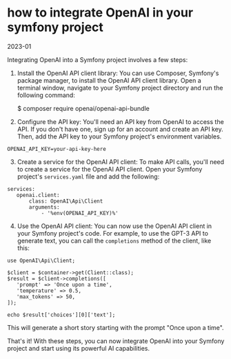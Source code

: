 how to integrate OpenAI in your symfony project
================================================

2023-01

Integrating OpenAI into a Symfony project involves a few steps:

1. Install the OpenAI API client library: You can use Composer, Symfony's package manager, to install the OpenAI API client library. Open a terminal window, navigate to your Symfony project directory and run the following command:

   $ composer require openai/openai-api-bundle

2. Configure the API key: You'll need an API key from OpenAI to access the API. If you don't have one, sign up for an account and create an API key. Then, add the API key to your Symfony project's environment variables.

```
OPENAI_API_KEY=your-api-key-here
```

3. Create a service for the OpenAI API client: To make API calls, you'll need to create a service for the OpenAI API client. Open your Symfony project's `services.yaml` file and add the following:

```
services:
   openai.client:
       class: OpenAI\Api\Client
       arguments:
           - '%env(OPENAI_API_KEY)%'
```

4. Use the OpenAI API client: You can now use the OpenAI API client in your Symfony project's code. For example, to use the GPT-3 API to generate text, you can call the `completions` method of the client, like this:

```
use OpenAI\Api\Client;

$client = $container->get(Client::class);
$result = $client->completions([
   'prompt' => 'Once upon a time',
   'temperature' => 0.5,
   'max_tokens' => 50,
]);

echo $result['choices'][0]['text'];
```

This will generate a short story starting with the prompt "Once upon a time".

That's it! With these steps, you can now integrate OpenAI into your Symfony project and start using its powerful AI capabilities.